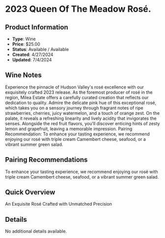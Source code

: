 # 2023 Queen Of The Meadow Rosé.

## Product Information
- **Type**: Wine
- **Price**: $25.00
- **Status**: Available / Available
- **Created**: 4/27/2024
- **Updated**: 7/4/2024

## Wine Notes
Experience the pinnacle of Hudson Valley's ros&eacute; excellence with our exquisitely crafted 2023 release. As the foremost producer of ros&eacute; in the region, Milea Estate offers a carefully curated creation that reflects our dedication to quality. Admire the delicate pink hue of this exceptional ros&eacute;, which takes you on a sensory journey through fragrant notes of ripe strawberries, cherries, juicy watermelon, and a touch of orange zest. On the palate, it reveals a refreshing linearity and lively acidity that invigorates the senses. Alongside the red fruit flavors, you'll discover enticing hints of zesty lemon and grapefruit, leaving a memorable impression. Pairing Recommendation: To enhance your tasting experience, we recommend enjoying our ros&eacute; with triple cream Camembert cheese, seafood, or a vibrant summer green salad.




## Pairing Recommendations
To enhance your tasting experience, we recommend enjoying our rosé with triple cream Camembert cheese, seafood, or a vibrant summer green salad.


## Quick Overview
An Exquisite Rosé Crafted with Unmatched Precision

## Details
No additional details available.
